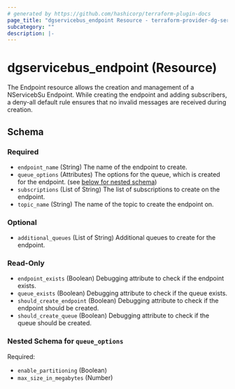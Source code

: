 ```yaml
---
# generated by https://github.com/hashicorp/terraform-plugin-docs
page_title: "dgservicebus_endpoint Resource - terraform-provider-dg-servicebus"
subcategory: ""
description: |-
---
```


# dgservicebus_endpoint (Resource)

The Endpoint resource allows the creation and management of a NServicebSu Endpoint.
While creating the endpoint and adding subscribers, a deny-all default rule ensures that no invalid messages are received during creation.

<!-- schema generated by tfplugindocs -->

## Schema

### Required

- `endpoint_name` (String) The name of the endpoint to create.
- `queue_options` (Attributes) The options for the queue, which is created for the endpoint. (see [below for nested schema](#nestedatt--queue_options))
- `subscriptions` (List of String) The list of subscriptions to create on the endpoint.
- `topic_name` (String) The name of the topic to create the endpoint on.

### Optional

- `additional_queues` (List of String) Additional queues to create for the endpoint.

### Read-Only

- `endpoint_exists` (Boolean) Debugging attribute to check if the endpoint exists.
- `queue_exists` (Boolean) Debugging attribute to check if the queue exists.
- `should_create_endpoint` (Boolean) Debugging attribute to check if the endpoint should be created.
- `should_create_queue` (Boolean) Debugging attribute to check if the queue should be created.

<a id="nestedatt--queue_options"></a>

### Nested Schema for `queue_options`

Required:

- `enable_partitioning` (Boolean)
- `max_size_in_megabytes` (Number)
